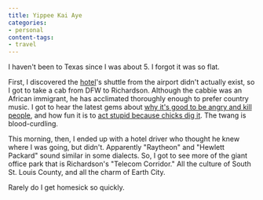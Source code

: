 ```yaml
---
title: Yippee Kai Aye
categories:
- personal
content-tags:
- travel
---
```


I haven't been to Texas since I was about 5.  I forgot it was so flat.

First, I discovered the [hotel][1]'s shuttle from the airport didn't actually exist, so I got to take a cab from DFW to Richardson.  Although the cabbie was an African immigrant, he has acclimated thoroughly enough to prefer country music.  I got to hear the latest gems about [why it's good to be angry and kill people][2], and how fun it is to [act stupid because chicks dig it][3]. The twang is blood-curdling.

   [1]: http://www.radisson.com/hoteldirectory/hotelbio.jsp?hotelCode=TXRICHAR
   [2]: http://ax.phobos.apple.com.edgesuite.net/WebObjects/MZStore.woa/wa/viewAlbum?selectedItemId=3538352&playListId=3538494
   [3]: http://ax.phobos.apple.com.edgesuite.net/WebObjects/MZStore.woa/wa/viewAlbum?selectedItemId=1380520&playListId=1380550

This morning, then, I ended up with a hotel driver who thought he knew where I was going, but didn't.  Apparently "Raytheon" and "Hewlett Packard" sound similar in some dialects.  So, I got to see more of the giant office park that is Richardson's "Telecom Corridor."  All the culture of South St. Louis County, and all the charm of Earth City.

Rarely do I get homesick so quickly.
